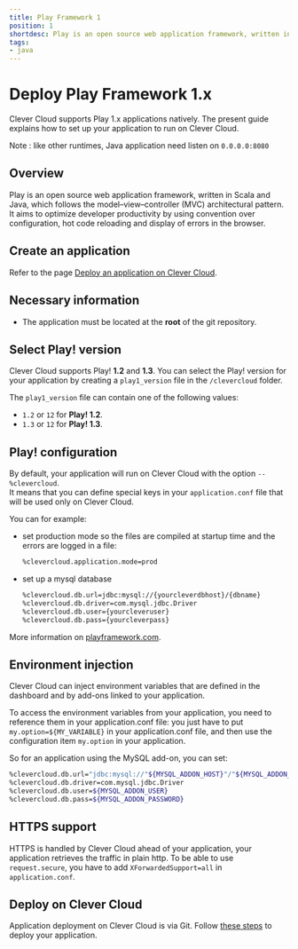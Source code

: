 ```yaml
---
title: Play Framework 1
position: 1
shortdesc: Play is an open source web application framework, written in Scala and Java, which follows the model–view–controller (MVC) architectural pattern.
tags:
- java
---
```


# Deploy Play Framework 1.x

Clever Cloud supports Play 1.x applications natively. The present guide explains how to set up your application to run
on Clever Cloud.

Note : like other runtimes, Java application need listen on `0.0.0.0:8080`

## Overview

Play is an open source web application framework, written in Scala and Java, which follows the model–view–controller
(MVC) architectural pattern. It aims to optimize developer productivity by using convention over configuration, hot code
reloading and display of errors in the browser.

## Create an application

Refer to the page [Deploy an application on Clever Cloud](/doc/clever-cloud-overview/add-application/).

## Necessary information

* The application must be located at the **root** of the git repository.

## Select Play! version

Clever Cloud supports Play! **1.2** and **1.3**. You can select the Play! version for your application by creating a
`play1_version` file in the `/clevercloud` folder.

The `play1_version` file can contain one of the following values:

* `1.2` or `12` for **Play! 1.2**.
* `1.3` or `12` for **Play! 1.3**.


## Play! configuration

By default, your application will run on Clever Cloud with the option `--%clevercloud`.  
It means that you can define special keys in your `application.conf` file that will be used only on Clever Cloud.

You can for example:

* set production mode so the files are compiled at startup time and the errors are logged in a file:

    ```bash
    %clevercloud.application.mode=prod
    ```

* set up a mysql database

    ```bash
    %clevercloud.db.url=jdbc:mysql://{yourcleverdbhost}/{dbname}
    %clevercloud.db.driver=com.mysql.jdbc.Driver
    %clevercloud.db.user={yourcleveruser}
    %clevercloud.db.pass={yourcleverpass}
    ```

More information on [playframework.com](http://www.playframework.com).

## Environment injection

Clever Cloud can inject environment variables that are defined in the
dashboard and by add-ons linked to your application.

To access the environment variables from your application, you need to
reference them in your application.conf file:
you just have to put `my.option=${MY_VARIABLE}` in your application.conf file, and then use
the configuration item `my.option` in your application.

So for an application using the MySQL add-on, you can set:

```bash
%clevercloud.db.url="jdbc:mysql://"${MYSQL_ADDON_HOST}"/"${MYSQL_ADDON_DB}
%clevercloud.db.driver=com.mysql.jdbc.Driver
%clevercloud.db.user=${MYSQL_ADDON_USER}
%clevercloud.db.pass=${MYSQL_ADDON_PASSWORD}
```

## HTTPS support

HTTPS is handled by Clever Cloud ahead of your application, your application
retrieves the traffic in plain http. To be able to use `request.secure`, you
have to add `XForwardedSupport=all` in `application.conf`.

## Deploy on Clever Cloud

Application deployment on Clever Cloud is via Git. Follow [these steps](/doc/clever-cloud-overview/add-application/) to
deploy your application.
